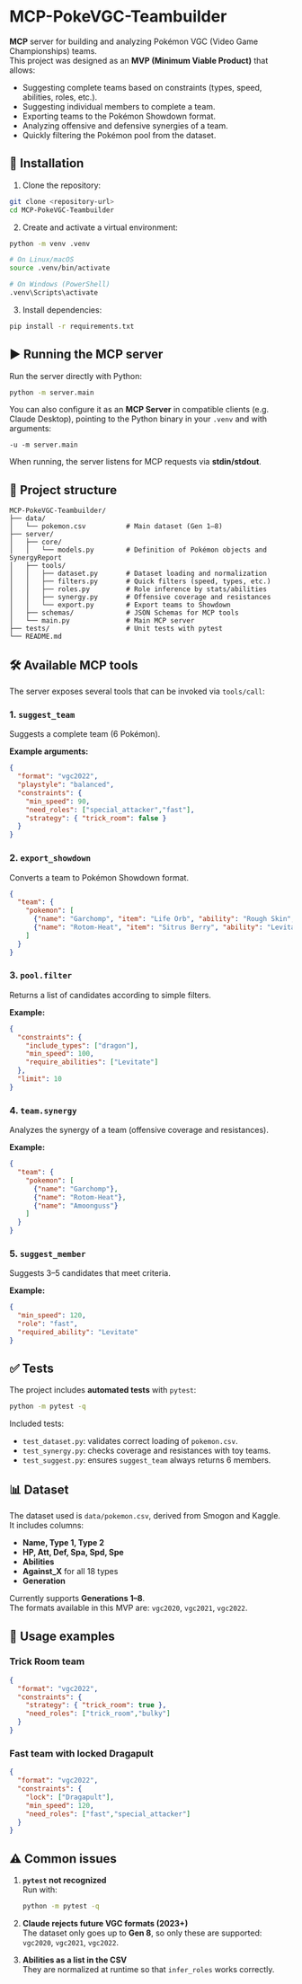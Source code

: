 # MCP-PokeVGC-Teambuilder

**MCP** server for building and analyzing Pokémon VGC (Video Game Championships) teams.  
This project was designed as an **MVP (Minimum Viable Product)** that allows:

- Suggesting complete teams based on constraints (types, speed, abilities, roles, etc.).
- Suggesting individual members to complete a team.
- Exporting teams to the Pokémon Showdown format.
- Analyzing offensive and defensive synergies of a team.
- Quickly filtering the Pokémon pool from the dataset.

## 🚀 Installation

1. Clone the repository:

```bash
git clone <repository-url>
cd MCP-PokeVGC-Teambuilder
```

2. Create and activate a virtual environment:

```bash
python -m venv .venv

# On Linux/macOS
source .venv/bin/activate

# On Windows (PowerShell)
.venv\Scripts\activate
```

3. Install dependencies:

```bash
pip install -r requirements.txt
```

## ▶️ Running the MCP server

Run the server directly with Python:

```bash
python -m server.main
```

You can also configure it as an **MCP Server** in compatible clients (e.g. Claude Desktop), pointing to the Python binary in your `.venv` and with arguments:

```
-u -m server.main
```

When running, the server listens for MCP requests via **stdin/stdout**.

## 📂 Project structure

```
MCP-PokeVGC-Teambuilder/
├── data/
│   └── pokemon.csv          # Main dataset (Gen 1–8)
├── server/
│   ├── core/
│   │   └── models.py        # Definition of Pokémon objects and SynergyReport
│   ├── tools/
│   │   ├── dataset.py       # Dataset loading and normalization
│   │   ├── filters.py       # Quick filters (speed, types, etc.)
│   │   ├── roles.py         # Role inference by stats/abilities
│   │   ├── synergy.py       # Offensive coverage and resistances
│   │   └── export.py        # Export teams to Showdown
│   ├── schemas/             # JSON Schemas for MCP tools
│   └── main.py              # Main MCP server
├── tests/                   # Unit tests with pytest
└── README.md
```

## 🛠 Available MCP tools

The server exposes several tools that can be invoked via `tools/call`:

### 1. `suggest_team`
Suggests a complete team (6 Pokémon).

**Example arguments:**

```json
{
  "format": "vgc2022",
  "playstyle": "balanced",
  "constraints": {
    "min_speed": 90,
    "need_roles": ["special_attacker","fast"],
    "strategy": { "trick_room": false }
  }
}
```

### 2. `export_showdown`
Converts a team to Pokémon Showdown format.

```json
{
  "team": {
    "pokemon": [
      {"name": "Garchomp", "item": "Life Orb", "ability": "Rough Skin", "moves": ["Earthquake","Rock Slide"]},
      {"name": "Rotom-Heat", "item": "Sitrus Berry", "ability": "Levitate"}
    ]
  }
}
```

### 3. `pool.filter`
Returns a list of candidates according to simple filters.

**Example:**

```json
{
  "constraints": {
    "include_types": ["dragon"],
    "min_speed": 100,
    "require_abilities": ["Levitate"]
  },
  "limit": 10
}
```

### 4. `team.synergy`
Analyzes the synergy of a team (offensive coverage and resistances).

**Example:**

```json
{
  "team": {
    "pokemon": [
      {"name": "Garchomp"},
      {"name": "Rotom-Heat"},
      {"name": "Amoonguss"}
    ]
  }
}
```

### 5. `suggest_member`
Suggests 3–5 candidates that meet criteria.

**Example:**

```json
{
  "min_speed": 120,
  "role": "fast",
  "required_ability": "Levitate"
}
```

## ✅ Tests

The project includes **automated tests** with `pytest`:

```bash
python -m pytest -q
```

Included tests:

- `test_dataset.py`: validates correct loading of `pokemon.csv`.
- `test_synergy.py`: checks coverage and resistances with toy teams.
- `test_suggest.py`: ensures `suggest_team` always returns 6 members.

## 📊 Dataset

The dataset used is `data/pokemon.csv`, derived from Smogon and Kaggle.  
It includes columns:

- **Name, Type 1, Type 2**
- **HP, Att, Def, Spa, Spd, Spe**
- **Abilities**
- **Against_X** for all 18 types
- **Generation**

Currently supports **Generations 1–8**.  
The formats available in this MVP are: `vgc2020`, `vgc2021`, `vgc2022`.

## 🧪 Usage examples

### Trick Room team

```json
{
  "format": "vgc2022",
  "constraints": {
    "strategy": { "trick_room": true },
    "need_roles": ["trick_room","bulky"]
  }
}
```

### Fast team with locked Dragapult

```json
{
  "format": "vgc2022",
  "constraints": {
    "lock": ["Dragapult"],
    "min_speed": 120,
    "need_roles": ["fast","special_attacker"]
  }
}
```

## ⚠️ Common issues

1. **`pytest` not recognized**  
   Run with:  
   ```bash
   python -m pytest -q
   ```

2. **Claude rejects future VGC formats (2023+)**  
   The dataset only goes up to **Gen 8**, so only these are supported: `vgc2020`, `vgc2021`, `vgc2022`.

3. **Abilities as a list in the CSV**  
   They are normalized at runtime so that `infer_roles` works correctly.
